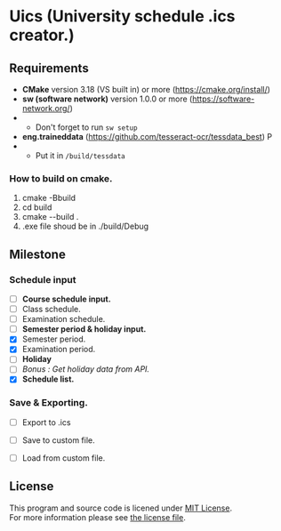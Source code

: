 # **Uics** (University schedule .ics creator.)

## Requirements
- **CMake** version 3.18 (VS built in) or more (https://cmake.org/install/)
- **sw (software network)** version 1.0.0 or more (https://software-network.org/) 
- - Don't forget to run ```sw setup```
- **eng.traineddata** (https://github.com/tesseract-ocr/tessdata_best) P
- - Put it in ```/build/tessdata```

### How to build on cmake.
1. cmake -Bbuild
2. cd build
3. cmake --build .
4. .exe file shoud be in ./build/Debug

## Milestone

### Schedule input

- [ ] **Course schedule input.**
- [ ] Class schedule.
- [ ] Examination schedule.
- [ ] **Semester period & holiday input.**
- [x] Semester period.
- [x] Examination period.
- [ ] **Holiday**
- [ ] *Bonus : Get holiday data from API.*
- [x] **Schedule list.**

### Save & Exporting.

- [ ] Export to .ics
- [ ] Save to custom file.
- [ ] Load from custom file.


## License

This program and source code is licened under [MIT License](https://opensource.org/licenses/MIT).  
For more information please see [the license file](LICENSE).
